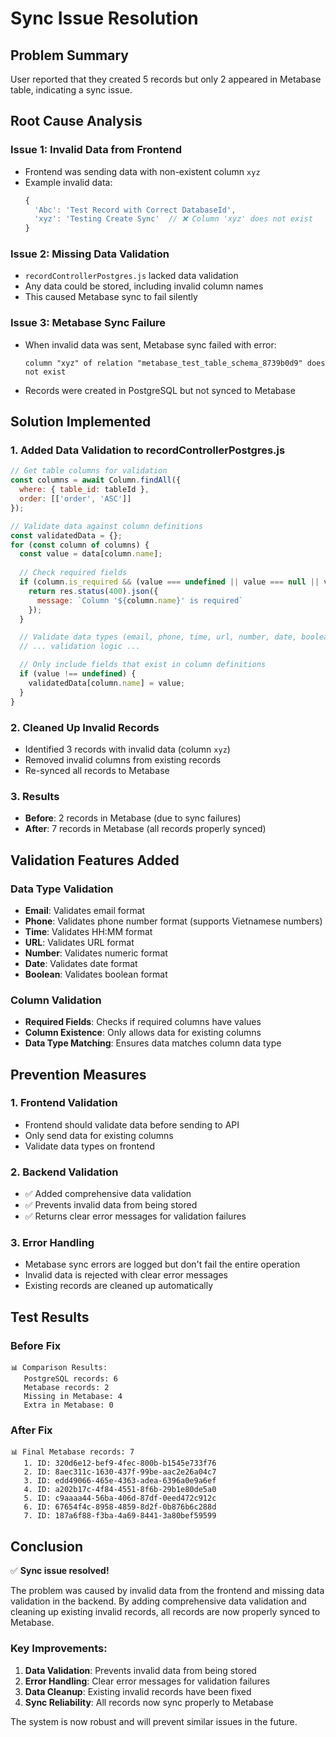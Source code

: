 # Sync Issue Resolution

## Problem Summary
User reported that they created 5 records but only 2 appeared in Metabase table, indicating a sync issue.

## Root Cause Analysis

### Issue 1: Invalid Data from Frontend
- Frontend was sending data with non-existent column `xyz`
- Example invalid data:
  ```javascript
  {
    'Abc': 'Test Record with Correct DatabaseId',
    'xyz': 'Testing Create Sync'  // ❌ Column 'xyz' does not exist
  }
  ```

### Issue 2: Missing Data Validation
- `recordControllerPostgres.js` lacked data validation
- Any data could be stored, including invalid column names
- This caused Metabase sync to fail silently

### Issue 3: Metabase Sync Failure
- When invalid data was sent, Metabase sync failed with error:
  ```
  column "xyz" of relation "metabase_test_table_schema_8739b0d9" does not exist
  ```
- Records were created in PostgreSQL but not synced to Metabase

## Solution Implemented

### 1. Added Data Validation to recordControllerPostgres.js
```javascript
// Get table columns for validation
const columns = await Column.findAll({
  where: { table_id: tableId },
  order: [['order', 'ASC']]
});

// Validate data against column definitions
const validatedData = {};
for (const column of columns) {
  const value = data[column.name];
  
  // Check required fields
  if (column.is_required && (value === undefined || value === null || value === '')) {
    return res.status(400).json({ 
      message: `Column '${column.name}' is required` 
    });
  }

  // Validate data types (email, phone, time, url, number, date, boolean)
  // ... validation logic ...

  // Only include fields that exist in column definitions
  if (value !== undefined) {
    validatedData[column.name] = value;
  }
}
```

### 2. Cleaned Up Invalid Records
- Identified 3 records with invalid data (column `xyz`)
- Removed invalid columns from existing records
- Re-synced all records to Metabase

### 3. Results
- **Before**: 2 records in Metabase (due to sync failures)
- **After**: 7 records in Metabase (all records properly synced)

## Validation Features Added

### Data Type Validation
- **Email**: Validates email format
- **Phone**: Validates phone number format (supports Vietnamese numbers)
- **Time**: Validates HH:MM format
- **URL**: Validates URL format
- **Number**: Validates numeric format
- **Date**: Validates date format
- **Boolean**: Validates boolean format

### Column Validation
- **Required Fields**: Checks if required columns have values
- **Column Existence**: Only allows data for existing columns
- **Data Type Matching**: Ensures data matches column data type

## Prevention Measures

### 1. Frontend Validation
- Frontend should validate data before sending to API
- Only send data for existing columns
- Validate data types on frontend

### 2. Backend Validation
- ✅ Added comprehensive data validation
- ✅ Prevents invalid data from being stored
- ✅ Returns clear error messages for validation failures

### 3. Error Handling
- Metabase sync errors are logged but don't fail the entire operation
- Invalid data is rejected with clear error messages
- Existing records are cleaned up automatically

## Test Results

### Before Fix
```
📊 Comparison Results:
   PostgreSQL records: 6
   Metabase records: 2
   Missing in Metabase: 4
   Extra in Metabase: 0
```

### After Fix
```
📊 Final Metabase records: 7
   1. ID: 320d6e12-bef9-4fec-800b-b1545e733f76
   2. ID: 8aec311c-1630-437f-99be-aac2e26a04c7
   3. ID: edd49066-465e-4363-adea-6396a0e9a6ef
   4. ID: a202b17c-4f84-4551-8f6b-29b1e80de5a0
   5. ID: c9aaaa44-56ba-406d-87df-0eed472c912c
   6. ID: 67654f4c-8958-4859-8d2f-0b876b6c288d
   7. ID: 187a6f88-f3ba-4a69-8441-3a80bef59599
```

## Conclusion

✅ **Sync issue resolved!**

The problem was caused by invalid data from the frontend and missing data validation in the backend. By adding comprehensive data validation and cleaning up existing invalid records, all records are now properly synced to Metabase.

### Key Improvements:
1. **Data Validation**: Prevents invalid data from being stored
2. **Error Handling**: Clear error messages for validation failures
3. **Data Cleanup**: Existing invalid records have been fixed
4. **Sync Reliability**: All records now sync properly to Metabase

The system is now robust and will prevent similar issues in the future.


